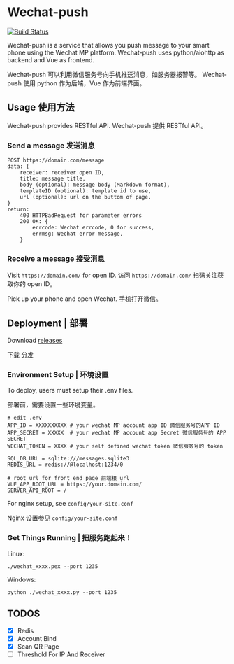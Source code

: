 # Wechat-push
[![Build Status](https://travis-ci.org/gwy15/wechat-push.svg?branch=master)](https://travis-ci.org/gwy15/wechat-push)

Wechat-push is a service that allows you push message to your smart phone using the Wechat MP platform.
Wechat-push uses python/aiohttp as backend and Vue as frontend.

Wechat-push 可以利用微信服务号向手机推送消息，如服务器报警等。
Wechat-push 使用 python 作为后端，Vue 作为前端界面。

## Usage 使用方法

Wechat-push provides RESTful API. Wechat-push 提供 RESTful API。

### Send a message 发送消息
```
POST https://domain.com/message
data: {
    receiver: receiver open ID,
    title: message title,
    body (optional): message body (Markdown format),
    templateID (optional): template id to use,
    url (optional): url on the buttom of page. 
}
return:
    400 HTTPBadRequest for parameter errors
    200 OK: {
        errcode: Wechat errcode, 0 for success,
        errmsg: Wechat error message,
    }
```

### Receive a message 接受消息

Visit `https://domain.com/` for open ID. 访问 `https://domain.com/` 扫码关注获取你的 open ID。

Pick up your phone and open Wechat. 手机打开微信。

## Deployment | 部署

Download [releases](https://github.com/gwy15/wechat-push/releases)

下载 [分发](https://github.com/gwy15/wechat-push/releases)

### Environment Setup | 环境设置
To deploy, users must setup their .env files.

部署前，需要设置一些环境变量。

```
# edit .env
APP_ID = XXXXXXXXXX # your wechat MP account app ID 微信服务号的APP ID
APP_SECRET = XXXXX  # your wechat MP account app Secret 微信服务号的 APP SECRET
WECHAT_TOKEN = XXXX # your self defined wechat token 微信服务号的 token

SQL_DB_URL = sqlite:///messages.sqlite3
REDIS_URL = redis://@localhost:1234/0

# root url for front end page 前端根 url
VUE_APP_ROOT_URL = https://your.domain.com/
SERVER_API_ROOT = /
```

For nginx setup, see `config/your-site.conf`

Nginx 设置参见 `config/your-site.conf`

### Get Things Running | 把服务跑起来！
Linux:
```
./wechat_xxxx.pex --port 1235
```

Windows:
```
python ./wechat_xxxx.py --port 1235
```

## TODOS

- [x] Redis
- [x] Account Bind
- [x] Scan QR Page
- [ ] Threshold For IP And Receiver
